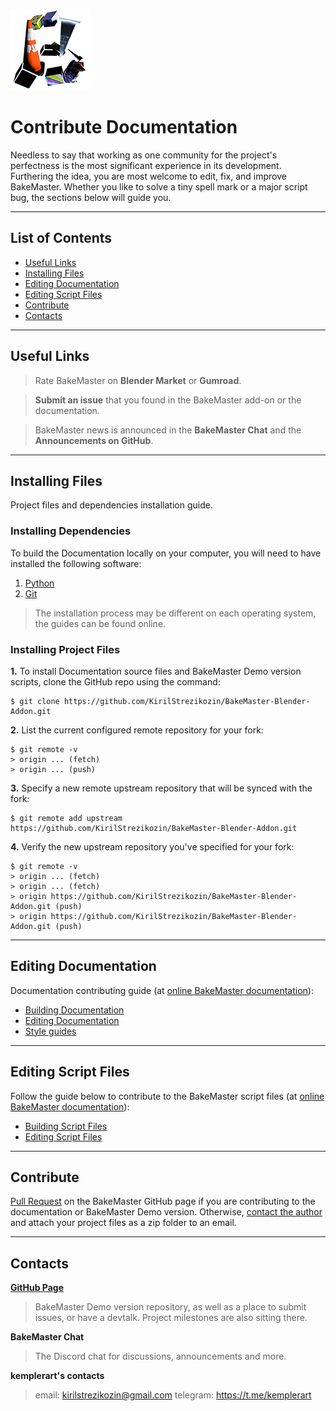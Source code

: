<img src="https://raw.githubusercontent.com/KirilStrezikozin/BakeMaster-Blender-Addon/master/.github/images/logos/bakemaster-addon-logo-128.png" alt="bakemaster-logo">

# Contribute Documentation

Needless to say that working as one community for the project's perfectness is the most significant experience in its development. Furthering the idea, you are most welcome to edit, fix, and improve BakeMaster. Whether you like to solve a tiny spell mark or a major script bug, the sections below will guide you.

---

## List of Contents

- [Useful Links](#useful-links)
- [Installing Files](#installing-files)
- [Editing Documentation](#editing-documentation)
- [Editing Script Files](#editing-script-files)
- [Contribute](#contribute)
- [Contacts](#contacts)

---

## Useful Links

> Rate BakeMaster on **Blender Market** or **Gumroad**.

> **Submit an issue** that you found in the BakeMaster add-on or the documentation.

> BakeMaster news is announced in the **BakeMaster Chat** and the **Announcements on GitHub**.

---

## Installing Files

Project files and dependencies installation guide.

### Installing Dependencies

To build the Documentation locally on your computer, you will need to have installed the following software:

1. [Python](https://www.python.org/)
2. [Git](https://git-scm.com/)
   
> The installation process may be different on each operating system, the guides can be found online.

### Installing Project Files

**1.** To install Documentation source files and BakeMaster Demo version scripts, clone the GitHub repo using the command:

    $ git clone https://github.com/KirilStrezikozin/BakeMaster-Blender-Addon.git

**2.** List the current configured remote repository for your fork:

    $ git remote -v
    > origin ... (fetch)
    > origin ... (push)

**3.** Specify a new remote upstream repository that will be synced with the fork:

    $ git remote add upstream https://github.com/KirilStrezikozin/BakeMaster-Blender-Addon.git

**4.** Verify the new upstream repository you've specified for your fork:

    $ git remote -v
    > origin ... (fetch)
    > origin ... (fetch)
    > origin https://github.com/KirilStrezikozin/BakeMaster-Blender-Addon.git (push)
    > origin https://github.com/KirilStrezikozin/BakeMaster-Blender-Addon.git (push)

---

## Editing Documentation

Documentation contributing guide (at [online BakeMaster documentation](https://bakemaster-blender-addon.readthedocs.io/en/latest/)):

- [Building Documentation](https://bakemaster-blender-addon.readthedocs.io/en/latest/contribute/documentation/build.html)
- [Editing Documentation](https://bakemaster-blender-addon.readthedocs.io/en/latest/contribute/documentation/edit.html)
- [Style guides](https://bakemaster-blender-addon.readthedocs.io/en/latest/contribute/documentation/style.html)

---

## Editing Script Files

Follow the guide below to contribute to the BakeMaster script files (at [online BakeMaster documentation](https://bakemaster-blender-addon.readthedocs.io/en/latest/)):

- [Building Script Files](https://bakemaster-blender-addon.readthedocs.io/en/latest/contribute/scripts/build.html)
- [Editing Script Files](https://bakemaster-blender-addon.readthedocs.io/en/latest/contribute/scripts/edit.html)

---

## Contribute

[Pull Request](https://github.com/KirilStrezikozin/BakeMaster-Blender-Addon/pulls) on the BakeMaster GitHub page if you are contributing to the documentation or BakeMaster Demo version. Otherwise, [contact the author](https://bakemaster-blender-addon.readthedocs.io/en/latest/contribute/index.html#contacts) and attach your project files as a zip folder to an email.

---

## Contacts

**[GitHub Page](https://github.com/KirilStrezikozin/BakeMaster-Blender-Addon)**

> BakeMaster Demo version repository, as well as a place to submit issues, or have a devtalk.
> Project milestones are also sitting there.

**BakeMaster Chat**

> The Discord chat for discussions, announcements and more.

**kemplerart's contacts**

> email: kirilstrezikozin@gmail.com
> telegram: https://t.me/kemplerart